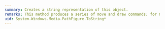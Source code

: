 ```yaml
---
summary: Creates a string representation of this object.
remarks: This method produces a series of move and draw commands; for more information about the format of these commands, see the [Path Markup Syntax](~/docs/framework/wpf/graphics-multimedia/path-markup-syntax.md) overview.
uid: System.Windows.Media.PathFigure.ToString*
---
```

